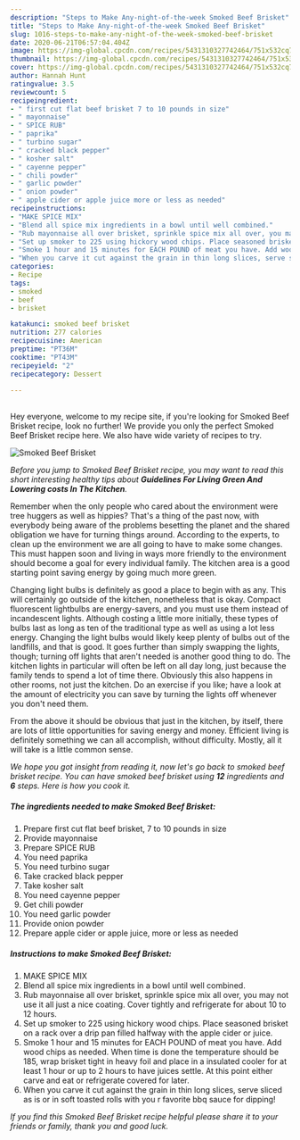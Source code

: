 ```yaml
---
description: "Steps to Make Any-night-of-the-week Smoked Beef Brisket"
title: "Steps to Make Any-night-of-the-week Smoked Beef Brisket"
slug: 1016-steps-to-make-any-night-of-the-week-smoked-beef-brisket
date: 2020-06-21T06:57:04.404Z
image: https://img-global.cpcdn.com/recipes/5431310327742464/751x532cq70/smoked-beef-brisket-recipe-main-photo.jpg
thumbnail: https://img-global.cpcdn.com/recipes/5431310327742464/751x532cq70/smoked-beef-brisket-recipe-main-photo.jpg
cover: https://img-global.cpcdn.com/recipes/5431310327742464/751x532cq70/smoked-beef-brisket-recipe-main-photo.jpg
author: Hannah Hunt
ratingvalue: 3.5
reviewcount: 5
recipeingredient:
- " first cut flat beef brisket 7 to 10 pounds in size"
- " mayonnaise"
- " SPICE RUB"
- " paprika"
- " turbino sugar"
- " cracked black pepper"
- " kosher salt"
- " cayenne pepper"
- " chili powder"
- " garlic powder"
- " onion powder"
- " apple cider or apple juice more or less as needed"
recipeinstructions:
- "MAKE SPICE MIX"
- "Blend all spice mix ingredients in a bowl until well combined."
- "Rub mayonnaise all over brisket, sprinkle spice mix all over, you may not use it all just a nice coating. Cover tightly and refrigerate for about 10 to 12 hours."
- "Set up smoker to 225 using hickory wood chips. Place seasoned brisket on a rack over a drip pan filled halfway with the apple cider or juice."
- "Smoke 1 hour and 15 minutes for EACH POUND of meat you have. Add wood chips as needed. When time is done the temperature should be 185, wrap brisket tight in heavy foil and place in a insulated cooler for at least 1 hour or up to 2 hours to have juices settle. At this point either carve and eat or refrigerate covered for later."
- "When you carve it cut against the grain in thin long slices, serve sliced as is or in soft toasted rolls with you r favorite bbq sauce for dipping!"
categories:
- Recipe
tags:
- smoked
- beef
- brisket

katakunci: smoked beef brisket 
nutrition: 277 calories
recipecuisine: American
preptime: "PT36M"
cooktime: "PT43M"
recipeyield: "2"
recipecategory: Dessert

---
```

<br>
Hey everyone, welcome to my recipe site, if you're looking for Smoked Beef Brisket recipe, look no further! We provide you only the perfect Smoked Beef Brisket recipe here. We also have wide variety of recipes to try.
<br>


![Smoked Beef Brisket](https://img-global.cpcdn.com/recipes/5431310327742464/751x532cq70/smoked-beef-brisket-recipe-main-photo.jpg)

<i>Before you jump to Smoked Beef Brisket recipe, you may want to read this short interesting healthy tips about 
<strong>Guidelines For Living Green And Lowering costs In The Kitchen</strong>.</i>
</br>

Remember when the only people who cared about the environment were tree huggers as well as hippies? That's a thing of the past now, with everybody being aware of the problems besetting the planet and the shared obligation we have for turning things around. According to the experts, to clean up the environment we are all going to have to make some changes. This must happen soon and living in ways more friendly to the environment should become a goal for every individual family. The kitchen area is a good starting point saving energy by going much more green.

Changing light bulbs is definitely as good a place to begin with as any. This will certainly go outside of the kitchen, nonetheless that is okay. Compact fluorescent lightbulbs are energy-savers, and you must use them instead of incandescent lights. Although costing a little more initially, these types of bulbs last as long as ten of the traditional type as well as using a lot less energy. Changing the light bulbs would likely keep plenty of bulbs out of the landfills, and that is good. It goes further than simply swapping the lights, though; turning off lights that aren't needed is another good thing to do. The kitchen lights in particular will often be left on all day long, just because the family tends to spend a lot of time there. Obviously this also happens in other rooms, not just the kitchen. Do an exercise if you like; have a look at the amount of electricity you can save by turning the lights off whenever you don't need them.

From the above it should be obvious that just in the kitchen, by itself, there are lots of little opportunities for saving energy and money. Efficient living is definitely something we can all accomplish, without difficulty. Mostly, all it will take is a little common sense.


<i>We hope you got insight from reading it, now let's go back to smoked beef brisket recipe. You can have smoked beef brisket using <strong>12</strong> ingredients and <strong>6</strong> steps. Here is how you cook it.
</i>

##### The ingredients needed to make Smoked Beef Brisket:

1. Prepare  first cut flat beef brisket, 7 to 10 pounds in size
1. Provide  mayonnaise
1. Prepare  SPICE RUB
1. You need  paprika
1. You need  turbino sugar
1. Take  cracked black pepper
1. Take  kosher salt
1. You need  cayenne pepper
1. Get  chili powder
1. You need  garlic powder
1. Provide  onion powder
1. Prepare  apple cider or apple juice, more or less as needed


##### Instructions to make Smoked Beef Brisket:

1. MAKE SPICE MIX
1. Blend all spice mix ingredients in a bowl until well combined.
1. Rub mayonnaise all over brisket, sprinkle spice mix all over, you may not use it all just a nice coating. Cover tightly and refrigerate for about 10 to 12 hours.
1. Set up smoker to 225 using hickory wood chips. Place seasoned brisket on a rack over a drip pan filled halfway with the apple cider or juice.
1. Smoke 1 hour and 15 minutes for EACH POUND of meat you have. Add wood chips as needed. When time is done the temperature should be 185, wrap brisket tight in heavy foil and place in a insulated cooler for at least 1 hour or up to 2 hours to have juices settle. At this point either carve and eat or refrigerate covered for later.
1. When you carve it cut against the grain in thin long slices, serve sliced as is or in soft toasted rolls with you r favorite bbq sauce for dipping!


<i>If you find this Smoked Beef Brisket recipe helpful please share it to your friends or family, thank you and good luck.</i>
